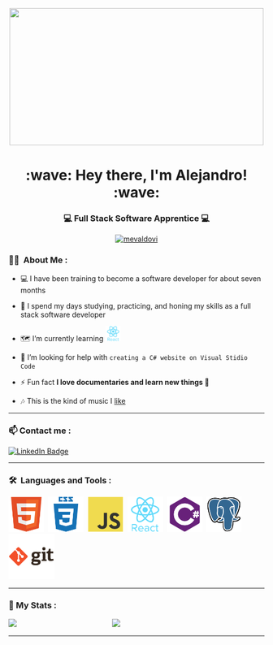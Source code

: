 <p align="center"><img src="https://media.giphy.com/media/xaU9pn4NS2g9Btvmtl/giphy.gif" width="500" height="270"  /></p>

<h1 align="center"> :wave: Hey there, I'm Alejandro! :wave: </h1>

<h3 align="center">💻 Full Stack Software Apprentice 💻</h3>

<p align="center"><a href="https://github.com/ryo-ma/github-profile-trophy"><img src="https://github-profile-trophy.vercel.app/?username=alejandro-pedrazaaa" alt="mevaldovi" /></a></p>


### :man_technologist: &nbsp;About Me :

- 💻 I have been training to become a software developer for about seven months

- 📝 I spend my days studying, practicing, and honing my skills as a full stack software developer

- 🗺️ I’m currently learning <img src="https://github.com/devicons/devicon/blob/master/icons/react/react-original-wordmark.svg" title="React" alt="React" width="30" height="30"/>&nbsp;


- 🤔 I’m looking for help with `creating a C# website on Visual Stidio Code`

- ⚡ Fun fact **I love documentaries and learn new things 🎥**

- 🎶 This is the kind of music I [like](https://open.spotify.com/playlist/7JDqDJew1iaTxBbTsAkAOO)

---

### 📫 Contact me :

<p><a href="https://www.linkedin.com/in/alejandro-pedrazaaa/"><img src="https://img.shields.io/badge/LinkedIn-blue?style=for-the-badge&logo=linkedin&logoColor=white" alt="LinkedIn Badge"></a>
</p>

---

### 🛠 &nbsp;Languages and Tools : 
<p>
<img src="https://github.com/devicons/devicon/blob/master/icons/html5/html5-original.svg" title="HTML5" alt="HTML" width="70" height="70"/>&nbsp;
<img src="https://github.com/devicons/devicon/blob/master/icons/css3/css3-plain-wordmark.svg"  title="CSS3" alt="CSS" width="70" height="70"/>&nbsp;
<img src="https://github.com/devicons/devicon/blob/master/icons/javascript/javascript-original.svg" title="JavaScript" alt="JavaScript" width="70" height="70"/>&nbsp;
<img src="https://github.com/devicons/devicon/blob/master/icons/react/react-original-wordmark.svg" title="React" alt="React" width="70" height="70"/>&nbsp;
<img src="https://github.com/devicons/devicon/blob/master/icons/csharp/csharp-plain.svg" title="CSharp" **alt="C#" width="70" height="70"/>&nbsp;
<img src="https://github.com/devicons/devicon/blob/master/icons/postgresql/postgresql-original.svg" title="postgreSQL" **alt="postgreSQL" width="70" height="70"/>&nbsp;
<img src="https://github.com/devicons/devicon/blob/master/icons/git/git-original-wordmark.svg" title="Git" **alt="Git" width="90" height="90"/>&nbsp;
</p>

---

### 💯  My Stats : 

<div>
<a href="https://git.io/streak-stats"><img src="https://github-readme-stats.vercel.app/api/top-langs/?username=alejandro-pedrazaaa&layout=compact&show_icons=true&include_all_commits=true&count_private=true&theme=jolly&layout=compact" width="300" align="right"/></a>
<a href="http://github-readme-streak-stats.herokuapp.com?user=alejandro-pedrazaaa&theme=jolly"><img src="http://github-readme-streak-stats.herokuapp.com?user=alejandro-pedrazaaa&theme=jolly" width="510" /></a>
</div>

---
